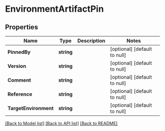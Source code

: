 # EnvironmentArtifactPin

## Properties
Name | Type | Description | Notes
------------ | ------------- | ------------- | -------------
**PinnedBy** | **string** |  | [optional] [default to null]
**Version** | **string** |  | [optional] [default to null]
**Comment** | **string** |  | [optional] [default to null]
**Reference** | **string** |  | [optional] [default to null]
**TargetEnvironment** | **string** |  | [optional] [default to null]

[[Back to Model list]](../README.md#documentation-for-models) [[Back to API list]](../README.md#documentation-for-api-endpoints) [[Back to README]](../README.md)


